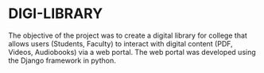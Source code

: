 # DIGI-LIBRARY

The objective of the project was to create a digital library for college that allows users (Students, Faculty) to interact with 
digital content (PDF, Videos, Audiobooks) via a web portal. The web portal was developed using the Django framework in python. 
